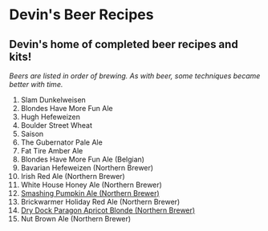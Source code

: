 # Devin's Beer Recipes

## Devin's home of completed beer recipes and kits!

_Beers are listed in order of brewing. As with beer, some techniques became better with time._

1. Slam Dunkelweisen
2. Blondes Have More Fun Ale
3. Hugh Hefeweizen
4. Boulder Street Wheat
5. Saison
6. The Gubernator Pale Ale
7. Fat Tire Amber Ale
8. Blondes Have More Fun Ale (Belgian)
9. Bavarian Hefeweizen (Northern Brewer)
10. Irish Red Ale (Northern Brewer)
11. White House Honey Ale (Northern Brewer)
12. [Smashing Pumpkin Ale (Northern Brewer)](https://github.com/devinreams/beer/blob/master/Smashing-Pumpkin-Ale_Norther-Brewer.md)
13. Brickwarmer Holiday Red Ale (Northern Brewer)
14. [Dry Dock Paragon Apricot Blonde (Northern Brewer)](https://github.com/devinreams/beer/blob/master/Paragon-Apricot-Blonde.md)
15. Nut Brown Ale (Northern Brewer)
